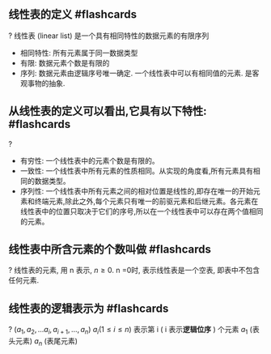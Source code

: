 
## 线性表的定义 #flashcards 
?
线性表 (linear list) 是一个具有相同特性的数据元素的有限序列
- 相同特性: 所有元素属于同一数据类型
- 有限: 数据元素个数是有限的
- 序列: 数据元素由逻辑序号唯一确定. 一个线性表中可以有相同值的元素.
是客观事物的抽象.
<!--ID: 1706151609595-->


## 从线性表的定义可以看出,它具有以下特性: #flashcards 
?
- 有穷性: 一个线性表中的元素个数是有限的。
- 一致性: 一个线性表中所有元素的性质相同。从实现的角度看,所有元素具有相同的数据类型。
- 序列性: 一个线性表中所有元素之间的相对位置是线性的,即存在唯一的开始元素和终端元素,除此之外,每个元素只有唯一的前驱元素和后继元素。各元素在线性表中的位置只取决于它们的序号,所以在一个线性表中可以存在两个值相同的元素。



## 线性表中所含元素的个数叫做 #flashcards 
?
线性表的元素, 用 n 表示, $n \geqslant 0$. n =0时, 表示线性表是一个空表, 即表中不包含任何元素.
<!--ID: 1706151609606-->


## 线性表的逻辑表示为 #flashcards 
?
$(a_{1}, a_{2}, ... a_{i}, a_{i+1}, ... ,a_{n})$
$a_{i}(1\leqslant i \leqslant n)$ 表示第 i ( i 表示**逻辑位序** ) 个元素
$a_{1}$ (表头元素) $a_{n}$ (表尾元素)
<!--ID: 1706151947807-->


